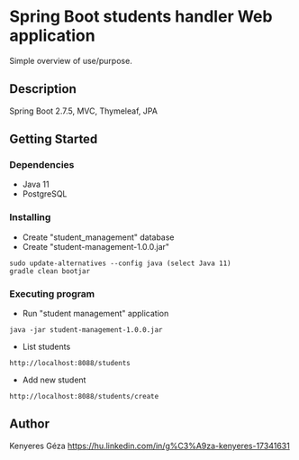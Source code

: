 # Spring Boot students handler Web application

Simple overview of use/purpose.

## Description

Spring Boot 2.7.5, MVC, Thymeleaf, JPA

## Getting Started

### Dependencies

* Java 11
* PostgreSQL

### Installing
* Create "student_management" database
* Create "student-management-1.0.0.jar"
```
sudo update-alternatives --config java (select Java 11)
gradle clean bootjar
```

### Executing program

* Run "student management" application
```
java -jar student-management-1.0.0.jar
```
* List students
```
http://localhost:8088/students
```
* Add new student
```
http://localhost:8088/students/create
```

## Author

Kenyeres Géza
https://hu.linkedin.com/in/g%C3%A9za-kenyeres-17341631

